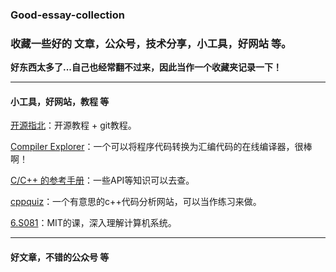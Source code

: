 ### Good-essay-collection
### 收藏一些好的 文章，公众号，技术分享，小工具，好网站 等。

**好东西太多了...自己也经常翻不过来，因此当作一个收藏夹记录一下！**

-------------------------------------------------------------

#### 小工具，好网站，教程 等

[开源指北](https://oschina.gitee.io/opensource-guide/)：开源教程 + git教程。

[Compiler Explorer](https://gcc.godbolt.org/)：一个可以将程序代码转换为汇编代码的在线编译器，很棒啊！

[C/C++ 的参考手册](https://zh.cppreference.com/w/%E9%A6%96%E9%A1%B5)：一些API等知识可以去查。

[cppquiz](https://cppquiz.org/quiz/question/1)：一个有意思的c++代码分析网站，可以当作练习来做。

[6.S081](https://pdos.csail.mit.edu/6.828/2020/schedule.html)：MIT的课，深入理解计算机系统。

[]()

[]()

[]()

[]()

[]()

[]()

[]()

[]()

-------------------------------------------------------------

#### 好文章，不错的公众号 等

[]()

[]()

[]()

[]()

[]()

[]()

[]()

[]()

[]()

[]()

[]()

[]()

[]()

[]()

[]()

[]()

[]()

